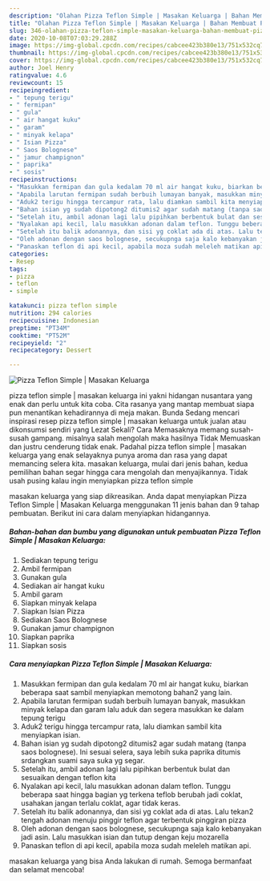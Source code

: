 ```yaml
---
description: "Olahan Pizza Teflon Simple | Masakan Keluarga | Bahan Membuat Pizza Teflon Simple | Masakan Keluarga Yang Menggugah Selera"
title: "Olahan Pizza Teflon Simple | Masakan Keluarga | Bahan Membuat Pizza Teflon Simple | Masakan Keluarga Yang Menggugah Selera"
slug: 346-olahan-pizza-teflon-simple-masakan-keluarga-bahan-membuat-pizza-teflon-simple-masakan-keluarga-yang-menggugah-selera
date: 2020-10-08T07:03:29.288Z
image: https://img-global.cpcdn.com/recipes/cabcee423b380e13/751x532cq70/pizza-teflon-simple-masakan-keluarga-foto-resep-utama.jpg
thumbnail: https://img-global.cpcdn.com/recipes/cabcee423b380e13/751x532cq70/pizza-teflon-simple-masakan-keluarga-foto-resep-utama.jpg
cover: https://img-global.cpcdn.com/recipes/cabcee423b380e13/751x532cq70/pizza-teflon-simple-masakan-keluarga-foto-resep-utama.jpg
author: Joel Henry
ratingvalue: 4.6
reviewcount: 15
recipeingredient:
- " tepung terigu"
- " fermipan"
- " gula"
- " air hangat kuku"
- " garam"
- " minyak kelapa"
- " Isian Pizza"
- " Saos Bolognese"
- " jamur champignon"
- " paprika"
- " sosis"
recipeinstructions:
- "Masukkan fermipan dan gula kedalam 70 ml air hangat kuku, biarkan beberapa saat sambil menyiapkan memotong bahan2 yang lain."
- "Apabila larutan fermipan sudah berbuih lumayan banyak, masukkan minyak kelapa dan garam lalu aduk dan segera masukkan ke dalam tepung terigu"
- "Aduk2 terigu hingga tercampur rata, lalu diamkan sambil kita menyiapkan isian."
- "Bahan isian yg sudah dipotong2 ditumis2 agar sudah matang (tanpa saos bolognese). Ini sesuai selera, saya lebih suka paprika ditumis srdangkan suami saya suka yg segar."
- "Setelah itu, ambil adonan lagi lalu pipihkan berbentuk bulat dan sesuaikan dengan teflon kita"
- "Nyalakan api kecil, lalu masukkan adonan dalam teflon. Tunggu beberapa saat hingga bagian yg terkena teflob berubah jadi coklat, usahakan jangan terlalu coklat, agar tidak keras."
- "Setelah itu balik adonannya, dan sisi yg coklat ada di atas. Lalu tekan2 tengah adonan menuju pinggir teflon agar terbentuk pinggiran pizza"
- "Oleh adonan dengan saos bolognese, secukupnga saja kalo kebanyakan jadi asin. Lalu masukkan isian dan tutup dengan keju mozarella"
- "Panaskan teflon di api kecil, apabila moza sudah meleleh matikan api."
categories:
- Resep
tags:
- pizza
- teflon
- simple

katakunci: pizza teflon simple 
nutrition: 294 calories
recipecuisine: Indonesian
preptime: "PT34M"
cooktime: "PT52M"
recipeyield: "2"
recipecategory: Dessert

---
```



![Pizza Teflon Simple | Masakan Keluarga](https://img-global.cpcdn.com/recipes/cabcee423b380e13/751x532cq70/pizza-teflon-simple-masakan-keluarga-foto-resep-utama.jpg)


pizza teflon simple | masakan keluarga ini yakni hidangan nusantara yang enak dan perlu untuk kita coba. Cita rasanya yang mantap membuat siapa pun menantikan kehadirannya di meja makan.
Bunda Sedang mencari inspirasi resep pizza teflon simple | masakan keluarga untuk jualan atau dikonsumsi sendiri yang Lezat Sekali? Cara Memasaknya memang susah-susah gampang. misalnya salah mengolah maka hasilnya Tidak Memuaskan dan justru cenderung tidak enak. Padahal pizza teflon simple | masakan keluarga yang enak selayaknya punya aroma dan rasa yang dapat memancing selera kita.
 masakan keluarga, mulai dari jenis bahan, kedua pemilihan bahan segar hingga cara mengolah dan menyajikannya. Tidak usah pusing kalau ingin menyiapkan pizza teflon simple 

 masakan keluarga yang siap dikreasikan. Anda dapat menyiapkan Pizza Teflon Simple | Masakan Keluarga menggunakan 11 jenis bahan dan 9 tahap pembuatan. Berikut ini cara dalam menyiapkan hidangannya.

<!--inarticleads1-->

##### Bahan-bahan dan bumbu yang digunakan untuk pembuatan Pizza Teflon Simple | Masakan Keluarga:

1. Sediakan  tepung terigu
1. Ambil  fermipan
1. Gunakan  gula
1. Sediakan  air hangat kuku
1. Ambil  garam
1. Siapkan  minyak kelapa
1. Siapkan  Isian Pizza
1. Sediakan  Saos Bolognese
1. Gunakan  jamur champignon
1. Siapkan  paprika
1. Siapkan  sosis




<!--inarticleads2-->

##### Cara menyiapkan Pizza Teflon Simple | Masakan Keluarga:

1. Masukkan fermipan dan gula kedalam 70 ml air hangat kuku, biarkan beberapa saat sambil menyiapkan memotong bahan2 yang lain.
1. Apabila larutan fermipan sudah berbuih lumayan banyak, masukkan minyak kelapa dan garam lalu aduk dan segera masukkan ke dalam tepung terigu
1. Aduk2 terigu hingga tercampur rata, lalu diamkan sambil kita menyiapkan isian.
1. Bahan isian yg sudah dipotong2 ditumis2 agar sudah matang (tanpa saos bolognese). Ini sesuai selera, saya lebih suka paprika ditumis srdangkan suami saya suka yg segar.
1. Setelah itu, ambil adonan lagi lalu pipihkan berbentuk bulat dan sesuaikan dengan teflon kita
1. Nyalakan api kecil, lalu masukkan adonan dalam teflon. Tunggu beberapa saat hingga bagian yg terkena teflob berubah jadi coklat, usahakan jangan terlalu coklat, agar tidak keras.
1. Setelah itu balik adonannya, dan sisi yg coklat ada di atas. Lalu tekan2 tengah adonan menuju pinggir teflon agar terbentuk pinggiran pizza
1. Oleh adonan dengan saos bolognese, secukupnga saja kalo kebanyakan jadi asin. Lalu masukkan isian dan tutup dengan keju mozarella
1. Panaskan teflon di api kecil, apabila moza sudah meleleh matikan api.




 masakan keluarga yang bisa Anda lakukan di rumah. Semoga bermanfaat dan selamat mencoba!
